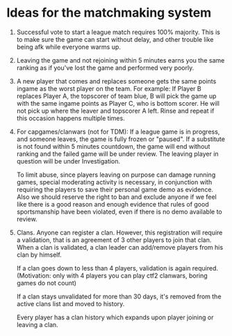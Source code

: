 Ideas for the matchmaking system
================================

1) Successful vote to start a league match requires 100% majority. This is to make sure the game can start without delay,
  and other trouble like being afk while everyone warms up.

2) Leaving the game and not rejoining within 5 minutes earns you the same ranking as if you've lost the game and performed very poorly.

3) A new player that comes and replaces someone gets the same points ingame as the worst player on the team.
  For example: If Player B replaces Player A, the topscorer of team blue, B will pick the game up with the same ingame points as Player C,
  who is bottom scorer. He will not pick up where the leaver and topscorer A left. Rinse and repeat if this occasion happens multiple times.

4) For capgames/clanwars (not for TDM): If a league game is in progress, and someone leaves, the game is fully frozen or "paused".
   If a substitute is not found within 5 minutes countdown, the game will end without ranking and the failed game will be under review.
   The leaving player in question will be under Investigation.

   To limit abuse, since players leaving on purpose can damage running games, special moderating activity is necessary, in conjunction with
   requiring the players to save their personal game demo as evidence.
   Also we should reserve the right to ban and exclude anyone if we feel like there is a good reason and enough evidence that rules of good
   sportsmanship have been violated, even if there is no demo available to review.

5) Clans.
   Anyone can register a clan. However, this registration will require a validation, that is an agreement of 3 other players to join that clan. When a clan is validated, a clan leader can add/remove players from his clan by himself.

   If a clan goes down to less than 4 players, validation is again required. (Motivation: only with 4 players you can play ctf2 clanwars, boring games do not count)

   If a clan stays unvalidated for more than 30 days, it's removed from the active clans list and moved to history.

   Every player has a clan history which expands upon player joining or leaving a clan.
